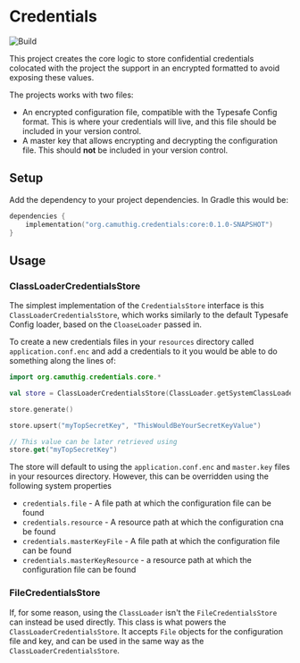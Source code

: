 # Credentials

![Build](https://img.shields.io/travis/camuthig/kotlin-credentials.svg?style=flat-square)

This project creates the core logic to store confidential credentials colocated with the project the support in an
encrypted formatted to avoid exposing these values.

The projects works with two files:

* An encrypted configuration file, compatible with the Typesafe Config format. This is where your credentials will live,
and this file should be included in your version control.
* A master key that allows encrypting and decrypting the configuration file. This should **not** be included in your
version control.

## Setup

Add the dependency to your project dependencies. In Gradle this would be:

```kotlin
dependencies {
    implementation("org.camuthig.credentials:core:0.1.0-SNAPSHOT")
}
```

## Usage

### ClassLoaderCredentialsStore
The simplest implementation of the `CredentialsStore` interface is this `ClassLoaderCredentialsStore`, which works
similarly to the default Typesafe Config loader, based on the `CloaseLoader` passed in.

To create a new credentials files in your `resources` directory called `application.conf.enc` and add a credentials to
it you would be able to do something along the lines of:

```kotlin
import org.camuthig.credentials.core.*

val store = ClassLoaderCredentialsStore(ClassLoader.getSystemClassLoader())

store.generate()

store.upsert("myTopSecretKey", "ThisWouldBeYourSecretKeyValue")

// This value can be later retrieved using
store.get("myTopSecretKey")
```

The store will default to using the `application.conf.enc` and `master.key` files in your resources directory. However,
this can be overridden using the following system properties

* `credentials.file` - A file path at which the configuration file can be found
* `credentials.resource` - A resource path at which the configuration cna be found
* `credentials.masterKeyFile` - A file path at which the configuration file can be found
* `credentials.masterKeyResource` - a resource path at which the configuration file can be found

### FileCredentialsStore

If, for some reason, using the `ClassLoader` isn't the `FileCredentialsStore` can instead be used directly. This class
is what powers the `ClassLoaderCredentialsStore`. It accepts `File` objects for the configuration file and key, and
can be used in the same way as the `ClassLoaderCredentialsStore`.
